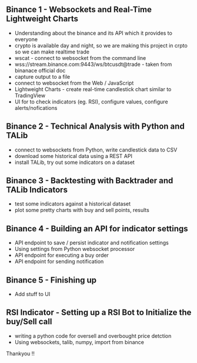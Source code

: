 

## Binance 1 -  Websockets and Real-Time Lightweight Charts

* Understanding about the binance and its API which it provides to everyone
* crypto is available day and night, so we are making this project in crpto so we can make realtime trade
* wscat - connect to websocket from the command line
* wss://stream.binance.com:9443/ws/btcusdt@trade - taken from binanace official doc
* capture output to a file
* connect to websocket from the Web / JavaScript
* Lightweight Charts - create real-time candlestick chart similar to TradingView
* UI for to check indicators (eg. RSI), configure values, configure alerts/nofications

## Binance 2 - Technical Analysis with Python and TALib

* connect to websockets from Python, write candlestick data to CSV 
* download some historical data using a REST API
* install TALib, try out some indicators on a dataset

## Binance 3 - Backtesting with Backtrader and TALib Indicators

* test some indicators against a historical dataset
* plot some pretty charts with buy and sell points, results

## Binance 4 - Building an API for indicator settings

* API endpoint to save / persist indicator and notification settings
* Using settings from Python websocket processor
* API endpoint for executing a buy order
* API endpoint for sending notification

## Binance 5 - Finishing up

* Add stuff to UI

## RSI Indicator - Setting up a RSI Bot to Initialize the buy/Sell call

* writing a python code for oversell and overbought price detction
* Using websockets, talib, numpy, import from binance


Thankyou !!

